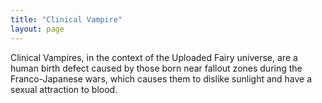 ```yaml
---
title: "Clinical Vampire"
layout: page
---
```

Clinical Vampires, in the context of the Uploaded Fairy universe, are a human birth defect caused by those born near fallout zones during the Franco-Japanese wars, which causes them to dislike sunlight and have a sexual attraction to blood.
